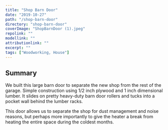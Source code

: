 ```yaml
---
title: "Shop Barn Door"
date: "2019-10-27"
path: "/shop-barn-door"
directory: "shop-barn-door"
coverImage: "ShopBarnDoor (1).jpeg"
repolink: ""
modellink: ""
attributionlink: ""
excerpt: ""
tags: ["Woodworking, House"]
---
```


## Summary

We built this large barn door to separate the new shop from the rest of the garage. Simple construction using 1/2 inch plywood and 1 inch dimensional lumber. It slides on pretty heavy-duty barn door rollers and tucks into a pocket wall behind the lumber racks.

This door allows us to separate the shop for dust management and noise reasons, but perhaps more importantly to give the heater a break from heating the entire space during the coldest months.